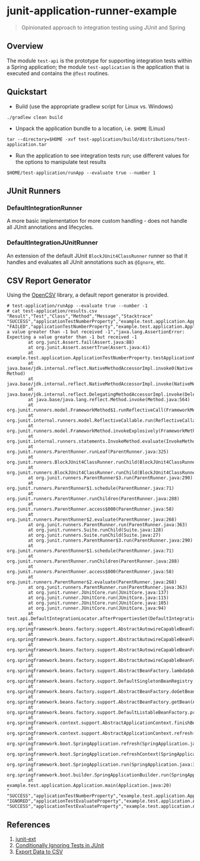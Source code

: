 # junit-application-runner-example

> Opinionated approach to integration testing using JUnit and Spring

## Overview

The module `test-api` is the prototype for supporting integration tests within a Spring application; the module `test-application` is the application that is executed and contains the `@Test` routines.

## Quickstart

- Build (use the appropriate gradlew script for Linux vs. Windows)

```
./gradlew clean build
```

- Unpack the application bundle to a location, i.e. `$HOME` (Linux)

```
tar --directory=$HOME -xvf test-application/build/distributions/test-application.tar
```

- Run the application to see integration tests run; use different values for the options to manipulate test results

```
$HOME/test-application/runApp --evaluate true --number 1
```

## JUnit Runners

### DefaultIntegrationRunner

A more basic implementation for more custom handling - does not handle all JUnit annotations and lifecycles.

### DefaultIntegrationJUnitRunner

An extension of the default JUnit `BlockJUnit4ClassRunner` runner so that it handles and evaluates all JUnit annotations such as `@Ignore`, etc.

## CSV Report Generator

Using the [OpenCSV](https://mvnrepository.com/artifact/com.opencsv/opencsv) library, a default report generator is provided. 

```
# test-application/runApp --evaluate true --number -1
# cat test-application/results.csv 
"Result","Test","Class","Method","Message","Stacktrace"
"SUCCESS","applicationTestNumberProperty","example.test.application.ApplicationTestNumberProperty","testApplicationNumberNotNull","NA","NA"
"FAILED","applicationTestNumberProperty","example.test.application.ApplicationTestNumberProperty","testApplicationNumber","Expecting a value greater than -1 but received -1","java.lang.AssertionError: Expecting a value greater than -1 but received -1
        at org.junit.Assert.fail(Assert.java:88)
        at org.junit.Assert.assertTrue(Assert.java:41)
        at example.test.application.ApplicationTestNumberProperty.testApplicationNumber(ApplicationTestNumberProperty.java:31)
        at java.base/jdk.internal.reflect.NativeMethodAccessorImpl.invoke0(Native Method)
        at java.base/jdk.internal.reflect.NativeMethodAccessorImpl.invoke(NativeMethodAccessorImpl.java:64)
        at java.base/jdk.internal.reflect.DelegatingMethodAccessorImpl.invoke(DelegatingMethodAccessorImpl.java:43)
        at java.base/java.lang.reflect.Method.invoke(Method.java:564)
        at org.junit.runners.model.FrameworkMethod$1.runReflectiveCall(FrameworkMethod.java:50)
        at org.junit.internal.runners.model.ReflectiveCallable.run(ReflectiveCallable.java:12)
        at org.junit.runners.model.FrameworkMethod.invokeExplosively(FrameworkMethod.java:47)
        at org.junit.internal.runners.statements.InvokeMethod.evaluate(InvokeMethod.java:17)
        at org.junit.runners.ParentRunner.runLeaf(ParentRunner.java:325)
        at org.junit.runners.BlockJUnit4ClassRunner.runChild(BlockJUnit4ClassRunner.java:78)
        at org.junit.runners.BlockJUnit4ClassRunner.runChild(BlockJUnit4ClassRunner.java:57)
        at org.junit.runners.ParentRunner$3.run(ParentRunner.java:290)
        at org.junit.runners.ParentRunner$1.schedule(ParentRunner.java:71)
        at org.junit.runners.ParentRunner.runChildren(ParentRunner.java:288)
        at org.junit.runners.ParentRunner.access$000(ParentRunner.java:58)
        at org.junit.runners.ParentRunner$2.evaluate(ParentRunner.java:268)
        at org.junit.runners.ParentRunner.run(ParentRunner.java:363)
        at org.junit.runners.Suite.runChild(Suite.java:128)
        at org.junit.runners.Suite.runChild(Suite.java:27)
        at org.junit.runners.ParentRunner$3.run(ParentRunner.java:290)
        at org.junit.runners.ParentRunner$1.schedule(ParentRunner.java:71)
        at org.junit.runners.ParentRunner.runChildren(ParentRunner.java:288)
        at org.junit.runners.ParentRunner.access$000(ParentRunner.java:58)
        at org.junit.runners.ParentRunner$2.evaluate(ParentRunner.java:268)
        at org.junit.runners.ParentRunner.run(ParentRunner.java:363)
        at org.junit.runner.JUnitCore.run(JUnitCore.java:137)
        at org.junit.runner.JUnitCore.run(JUnitCore.java:115)
        at org.junit.runner.JUnitCore.run(JUnitCore.java:105)
        at org.junit.runner.JUnitCore.run(JUnitCore.java:94)
        at test.api.DefaultIntegrationLocator.afterPropertiesSet(DefaultIntegrationLocator.java:42)
        at org.springframework.beans.factory.support.AbstractAutowireCapableBeanFactory.invokeInitMethods(AbstractAutowireCapableBeanFactory.java:1863)
        at org.springframework.beans.factory.support.AbstractAutowireCapableBeanFactory.initializeBean(AbstractAutowireCapableBeanFactory.java:1800)
        at org.springframework.beans.factory.support.AbstractAutowireCapableBeanFactory.doCreateBean(AbstractAutowireCapableBeanFactory.java:620)
        at org.springframework.beans.factory.support.AbstractAutowireCapableBeanFactory.createBean(AbstractAutowireCapableBeanFactory.java:542)
        at org.springframework.beans.factory.support.AbstractBeanFactory.lambda$doGetBean$0(AbstractBeanFactory.java:335)
        at org.springframework.beans.factory.support.DefaultSingletonBeanRegistry.getSingleton(DefaultSingletonBeanRegistry.java:234)
        at org.springframework.beans.factory.support.AbstractBeanFactory.doGetBean(AbstractBeanFactory.java:333)
        at org.springframework.beans.factory.support.AbstractBeanFactory.getBean(AbstractBeanFactory.java:208)
        at org.springframework.beans.factory.support.DefaultListableBeanFactory.preInstantiateSingletons(DefaultListableBeanFactory.java:944)
        at org.springframework.context.support.AbstractApplicationContext.finishBeanFactoryInitialization(AbstractApplicationContext.java:918)
        at org.springframework.context.support.AbstractApplicationContext.refresh(AbstractApplicationContext.java:583)
        at org.springframework.boot.SpringApplication.refresh(SpringApplication.java:754)
        at org.springframework.boot.SpringApplication.refreshContext(SpringApplication.java:434)
        at org.springframework.boot.SpringApplication.run(SpringApplication.java:338)
        at org.springframework.boot.builder.SpringApplicationBuilder.run(SpringApplicationBuilder.java:143)
        at example.test.application.Application.main(Application.java:20)
"
"SUCCESS","applicationTestNumberProperty","example.test.application.ApplicationTestNumberProperty","testApplicationNumber","NA","NA"
"IGNORED","applicationTestEvaluateProperty","example.test.application.ApplicationTestEvaluateProperty","testEvaluateNotNull","NA","NA"
"SUCCESS","applicationTestEvaluateProperty","example.test.application.ApplicationTestEvaluateProperty","testEvaluate","NA","NA"
```

## References

1. [junit-ext](https://code.google.com/archive/p/junit-ext/)
2. [Conditionally Ignoring Tests in JUnit](https://stackoverflow.com/questions/1689242/conditionally-ignoring-tests-in-junit-4)
3. [Export Data to CSV](https://mkyong.com/java/how-to-export-data-to-csv-file-java/)